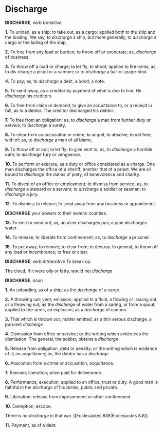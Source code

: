# Discharge

**DISCHARGE**, _verb transitive_

**1.** To unload, as a ship; to take out, as a cargo; applied both to the ship and the loading. We say, to _discharge_ a ship; but more generally, to _discharge_ a cargo or the lading of the ship.

**2.** To free from any load or burden; to throw off or exonerate; as, _discharge_ of business.

**3.** To throw off a load or charge; to let fly; to shoot; applied to fire-arms; as, to dis-charge a pistol or a cannon; or to _discharge_ a ball or grape-shot.

**4.** To pay; as, to _discharge_ a debt, a bond, a note.

**5.** To send away, as a creditor by payment of what is due to him. He _discharge_ his creditors.

**6.** To free from claim or demand; to give an acquittance to, or a receipt in full, as to a debtor. The creditor discharged his debtor.

**7.** To free from an obligation; as, to _discharge_ a man from further duty or service; to _discharge_ a surety.

**8.** To clear from an accusation or crime; to acquit; to absolve; to set free; with of; as, to _discharge_ a man of all blame.

**9.** To throw off or out; to let fly; to give vent to; as, to _discharge_ a horrible oath; to _discharge_ fury or vengeance.

**10.** To perform or execute, as a duty or office considered as a charge. One man discharges the office of a sheriff; another that of a priest. We are all bound to _discharge_ the duties of piety, of benevolence and charity.

**11.** To divest of an office or employment; to dismiss from service; as, to _discharge_ a steward or a servant; to _discharge_ a soldier or seaman; to _discharge_ a jury.

**12.** To dismiss; to release; to send away from any business or appointment.

**DISCHARGE** your powers to their several counties.

**13.** To emit or send out; as, an ulcer discharges pus; a pipe discharges water.

**14.** To release; to liberate from confinement; as, to _discharge_ a prisoner.

**15.** To put away; to remove; to clear from; to destroy. In general, to throw off any load or incumbrance; to free or clear.

**DISCHARGE**, _verb intransitive_ To break up.

The cloud, if it were oily or fatty, would not _discharge_

**DISCHARGE**, _noun_

**1.** An unloading, as of a ship; as the _discharge_ of a cargo.

**2.** A throwing out; vent; emission; applied to a fluid, a flowing or issuing out, or a throwing out; as the _discharge_ of water from a spring, or from a spout; applied to fire-arms, an explosion; as a _discharge_ of cannon.

**3.** That which is thrown out; matter emitted; as a thin serous discharge; a purulent _discharge_

**4.** Dismission from office or service; or the writing which evidences the dismission. The general, the soldier, obtains a _discharge_

**5.** Release from obligation, debt or penalty; or the writing which is evidence of it; an acquittance; as, the debtor has a _discharge_

**6.** Absolution from a crime or accusation; acquittance.

**7.** Ransom; liberation; price paid for deliverance.

**8.** Performance; execution; applied to an office, trust or duty. A good man is faithful in the _discharge_ of his duties, public and private.

**9.** Liberation; release from imprisonment or other confinement.

**10.** Exemption; escape.

There is no _discharge_ in that war. [[Ecclesiastes 8#8|Ecclesiastes 8:8]].

**11.** Payment, as of a debt.